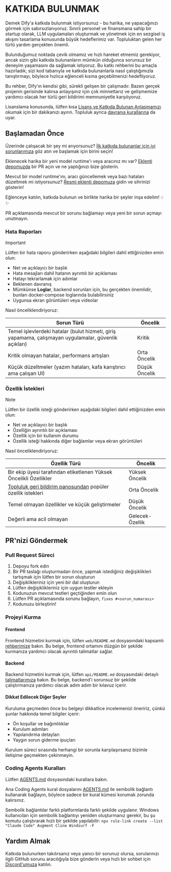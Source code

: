 # KATKIDA BULUNMAK

Demek Dify'a katkıda bulunmak istiyorsunuz - bu harika, ne yapacağınızı görmek için sabırsızlanıyoruz. Sınırlı personel ve finansmana sahip bir startup olarak, LLM uygulamaları oluşturmak ve yönetmek için en sezgisel iş akışını tasarlama konusunda büyük hedeflerimiz var. Topluluktan gelen her türlü yardım gerçekten önemli.

Bulunduğumuz noktada çevik olmamız ve hızlı hareket etmemiz gerekiyor, ancak sizin gibi katkıda bulunanların mümkün olduğunca sorunsuz bir deneyim yaşamasını da sağlamak istiyoruz. Bu katkı rehberini bu amaçla hazırladık; sizi kod tabanıyla ve katkıda bulunanlarla nasıl çalıştığımızla tanıştırmayı, böylece hızlıca eğlenceli kısma geçebilmenizi hedefliyoruz.

Bu rehber, Dify'ın kendisi gibi, sürekli gelişen bir çalışmadır. Bazen gerçek projenin gerisinde kalırsa anlayışınız için çok minnettarız ve gelişmemize yardımcı olacak her türlü geri bildirimi memnuniyetle karşılıyoruz.

Lisanslama konusunda, lütfen kısa [Lisans ve Katkıda Bulunan Anlaşmamızı](./LICENSE) okumak için bir dakikanızı ayırın. Topluluk ayrıca [davranış kurallarına](https://github.com/langgenius/.github/blob/main/CODE_OF_CONDUCT.md) da uyar.

## Başlamadan Önce

Üzerinde çalışacak bir şey mi arıyorsunuz? [İlk katkıda bulunanlar için iyi sorunlarımıza](https://github.com/langgenius/dify/issues?q=is%3Aissue%20state%3Aopen%20label%3A%22good%20first%20issue%22) göz atın ve başlamak için birini seçin!

Eklenecek harika bir yeni model runtime'ı veya aracınız mı var? [Eklenti depomuzda](https://github.com/langgenius/dify-plugins) bir PR açın ve ne yaptığınızı bize gösterin.

Mevcut bir model runtime'ını, aracı güncellemek veya bazı hataları düzeltmek mi istiyorsunuz? [Resmi eklenti depomuza](https://github.com/langgenius/dify-official-plugins) gidin ve sihrinizi gösterin!

Eğlenceye katılın, katkıda bulunun ve birlikte harika bir şeyler inşa edelim! 💡✨

PR açıklamasında mevcut bir sorunu bağlamayı veya yeni bir sorun açmayı unutmayın.

### Hata Raporları

> [!IMPORTANT]
> Lütfen bir hata raporu gönderirken aşağıdaki bilgileri dahil ettiğinizden emin olun:

- Net ve açıklayıcı bir başlık
- Hata mesajları dahil hatanın ayrıntılı bir açıklaması
- Hatayı tekrarlamak için adımlar
- Beklenen davranış
- Mümkünse **Loglar**, backend sorunları için, bu gerçekten önemlidir, bunları docker-compose loglarında bulabilirsiniz
- Uygunsa ekran görüntüleri veya videolar

Nasıl önceliklendiriyoruz:

| Sorun Türü | Öncelik |
| ------------------------------------------------------------ | --------------- |
| Temel işlevlerdeki hatalar (bulut hizmeti, giriş yapamama, çalışmayan uygulamalar, güvenlik açıkları) | Kritik |
| Kritik olmayan hatalar, performans artışları | Orta Öncelik |
| Küçük düzeltmeler (yazım hataları, kafa karıştırıcı ama çalışan UI) | Düşük Öncelik |

### Özellik İstekleri

> [!NOTE]
> Lütfen bir özellik isteği gönderirken aşağıdaki bilgileri dahil ettiğinizden emin olun:

- Net ve açıklayıcı bir başlık
- Özelliğin ayrıntılı bir açıklaması
- Özellik için bir kullanım durumu
- Özellik isteği hakkında diğer bağlamlar veya ekran görüntüleri

Nasıl önceliklendiriyoruz:

| Özellik Türü | Öncelik |
| ------------------------------------------------------------ | --------------- |
| Bir ekip üyesi tarafından etiketlenen Yüksek Öncelikli Özellikler | Yüksek Öncelik |
| [Topluluk geri bildirim panosundan](https://github.com/langgenius/dify/discussions/categories/feedbacks) popüler özellik istekleri | Orta Öncelik |
| Temel olmayan özellikler ve küçük geliştirmeler | Düşük Öncelik |
| Değerli ama acil olmayan | Gelecek-Özellik |

## PR'nizi Göndermek

### Pull Request Süreci

1. Depoyu fork edin
1. Bir PR taslağı oluşturmadan önce, yapmak istediğiniz değişiklikleri tartışmak için lütfen bir sorun oluşturun
1. Değişiklikleriniz için yeni bir dal oluşturun
1. Lütfen değişiklikleriniz için uygun testler ekleyin
1. Kodunuzun mevcut testleri geçtiğinden emin olun
1. Lütfen PR açıklamasında sorunu bağlayın, `fixes #<sorun_numarası>`
1. Kodunuzu birleştirin!

### Projeyi Kurma

#### Frontend

Frontend hizmetini kurmak için, lütfen `web/README.md` dosyasındaki kapsamlı [rehberimize](https://github.com/langgenius/dify/blob/main/web/README.md) bakın. Bu belge, frontend ortamını düzgün bir şekilde kurmanıza yardımcı olacak ayrıntılı talimatlar sağlar.

#### Backend

Backend hizmetini kurmak için, lütfen `api/README.md` dosyasındaki detaylı [talimatlarımıza](https://github.com/langgenius/dify/blob/main/api/README.md) bakın. Bu belge, backend'i sorunsuz bir şekilde çalıştırmanıza yardımcı olacak adım adım bir kılavuz içerir.

#### Dikkat Edilecek Diğer Şeyler

Kuruluma geçmeden önce bu belgeyi dikkatlice incelemenizi öneririz, çünkü şunlar hakkında temel bilgiler içerir:

- Ön koşullar ve bağımlılıklar
- Kurulum adımları
- Yapılandırma detayları
- Yaygın sorun giderme ipuçları

Kurulum süreci sırasında herhangi bir sorunla karşılaşırsanız bizimle iletişime geçmekten çekinmeyin.

### Coding Agents Kuralları

Lütfen [AGENTS.md](https://agents.md/) dosyasındaki kurallara bakın.

Ana Coding Agents kural dosyalarını [AGENTS.md](https://agents.md/) ile sembolik bağlantı kullanarak bağlayın, böylece sadece bir kural kümesi korumak zorunda kalırsınız.

Sembolik bağlantılar farklı platformlarda farklı şekilde uygulanır. Windows kullanıcıları için sembolik bağlantıyı yeniden oluşturmanız gerekir, bu şu komutu çalıştırarak hızlı bir şekilde yapılabilir:
`npx rule-link create --list "Claude Code" Augment Cline Windsurf -F`

## Yardım Almak

Katkıda bulunurken takılırsanız veya yanıcı bir sorunuz olursa, sorularınızı ilgili GitHub sorunu aracılığıyla bize gönderin veya hızlı bir sohbet için [Discord'umuza](https://discord.gg/8Tpq4AcN9c) katılın.
